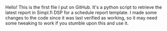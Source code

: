 Hello! This is the first file I put on GitHub. It's a python script to retrieve the latest report in Simpl.fi DSP for a schedule report template. I made some changes to the code since it was last verified as working, so it may need some tweaking to work if you stumble upon this and use it.
